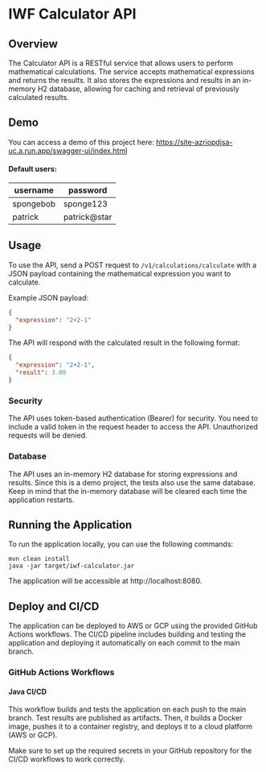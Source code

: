 # IWF Calculator API

## Overview
The Calculator API is a RESTful service that allows users to perform mathematical calculations. The service accepts mathematical expressions and returns the results. It also stores the expressions and results in an in-memory H2 database, allowing for caching and retrieval of previously calculated results.

## Demo
You can access a demo of this project here: https://site-azriopdjsa-uc.a.run.app/swagger-ui/index.html

#### Default users:

| username  | password      |
| --------  | --------      |
| spongebob | sponge123     |
| patrick   | patrick@star  |

## Usage
To use the API, send a POST request to ```/v1/calculations/calculate``` with a JSON payload containing the mathematical expression you want to calculate.

Example JSON payload:

```json
{
  "expression": "2+2-1"
}
```


The API will respond with the calculated result in the following format:

```json
{
  "expression": "2+2-1",
  "result": 3.00
}
```


### Security
The API uses token-based authentication (Bearer) for security. You need to include a valid token in the request header to access the API. Unauthorized requests will be denied.

### Database
The API uses an in-memory H2 database for storing expressions and results. Since this is a demo project, the tests also use the same database. Keep in mind that the in-memory database will be cleared each time the application restarts.

## Running the Application
To run the application locally, you can use the following commands:

```shell
mvn clean install
java -jar target/iwf-calculator.jar
```

The application will be accessible at http://localhost:8080.

## Deploy and CI/CD

The application can be deployed to AWS or GCP using the provided GitHub Actions workflows. The CI/CD pipeline includes building and testing the application and deploying it automatically on each commit to the main branch.

### GitHub Actions Workflows

#### Java CI/CD
This workflow builds and tests the application on each push to the main branch. Test results are published as artifacts. Then, it builds a Docker image, pushes it to a container registry, and deploys it to a cloud platform (AWS or GCP).

Make sure to set up the required secrets in your GitHub repository for the CI/CD workflows to work correctly.
